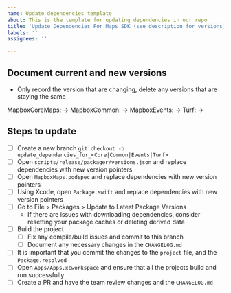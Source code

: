 ```yaml
---
name: Update dependencies template
about: This is the template for updating dependencies in our repo
title: 'Update Dependencies For Maps SDK (see description for versions)'
labels: ''
assignees: ''

---
```


## Document current and new versions
* Only record the version that are changing, delete any versions that are staying the same

MapboxCoreMaps: <current version> -> <new version>
MapboxCommon: <current version> -> <new version>
MapboxEvents: <current version> -> <new version>
Turf: <current version> -> <new version>

## Steps to update
- [ ] Create a new branch `git checkout -b update_dependencies_for_<Core|Common|Events|Turf>`
- [ ] Open `scripts/release/packager/versions.json` and replace dependencies with new version pointers
- [ ] Open `MapboxMaps.podspec` and replace dependencies with new version pointers
- [ ] Using Xcode, open `Package.swift` and replace dependencies with new version pointers
- [ ] Go to File > Packages > Update to Latest Package Versions
    - If there are issues with downloading dependencies, consider resetting your package caches or deleting derived data
- [ ] Build the project
    - [ ] Fix any compile/build issues and commit to this branch
    - [ ] Document any necessary changes in the `CHANGELOG.md`
- [ ] It is important that you commit the changes to the `project` file, and the `Package.resolved`
- [ ] Open `Apps/Apps.xcworkspace` and ensure that all the projects build and run successfully
- [ ] Create a PR and have the team review changes and the `CHANGELOG.md`